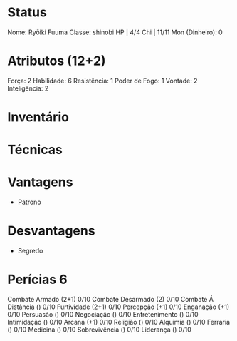 # Status
Nome: Ryōiki Fuuma 
Classe: shinobi 
HP | 4/4
Chi | 11/11
Mon (Dinheiro): 0 

# Atributos (12+2)
Força: 2
Habilidade: 6 
Resistência: 1 
Poder de Fogo: 1
Vontade: 2 
Inteligência: 2 

# Inventário 

# Técnicas 

# Vantagens 
- Patrono

# Desvantagens 
- Segredo

# Perícias 6
Combate Armado (2+1) 0/10
Combate Desarmado (2) 0/10
Combate Á Distância () 0/10
Furtividade (2+1) 0/10
Percepção (+1) 0/10
Enganação (+1) 0/10
Persuasão () 0/10
Negociação () 0/10
Entretenimento () 0/10
Intimidação () 0/10
Arcana (+1) 0/10
Religião () 0/10
Alquimia () 0/10
Ferraria () 0/10
Medicina () 0/10
Sobrevivência () 0/10
Liderança () 0/10